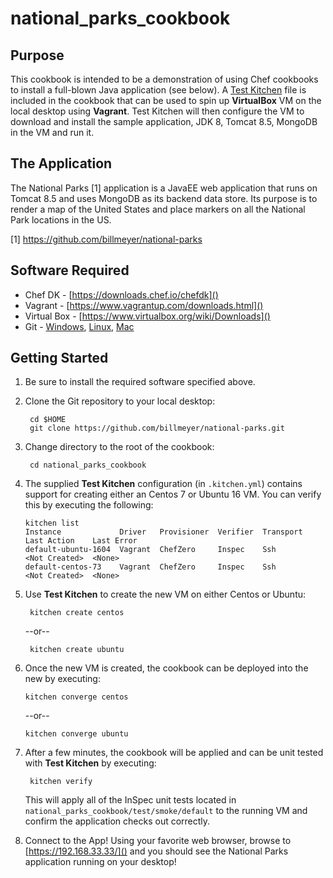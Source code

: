 # national_parks_cookbook

## Purpose
This cookbook is intended to be a demonstration of using Chef cookbooks to install a full-blown Java application (see below). A [Test Kitchen](http://kitchen.ci/) file is included in the cookbook that can be used to spin up __VirtualBox__ VM on the local desktop using __Vagrant__.  Test Kitchen will then configure the VM to download and install the sample application, JDK 8, Tomcat 8.5, MongoDB in the VM and run it.

## The Application

The National Parks [1] application is a JavaEE web application that runs on Tomcat 8.5 and uses MongoDB as its backend data store.  Its purpose is to render a map of the United States and place markers on all the National Park locations in the US.

[1] https://github.com/billmeyer/national-parks

## Software Required

* Chef DK - [https://downloads.chef.io/chefdk]()
* Vagrant - [https://www.vagrantup.com/downloads.html]()
* Virtual Box - [https://www.virtualbox.org/wiki/Downloads]()
* Git - [Windows](https://git-scm.com/download/win), [Linux](https://git-scm.com/download/linux), [Mac](https://git-scm.com/download/mac)

## Getting Started

1. Be sure to install the required software specified above.

2. Clone the Git repository to your local desktop:

        cd $HOME
        git clone https://github.com/billmeyer/national-parks.git

3. Change directory to the root of the cookbook:

        cd national_parks_cookbook

4.  The supplied __Test Kitchen__ configuration (in `.kitchen.yml`) contains support for creating either an Centos 7 or Ubuntu 16 VM.  You can verify this by executing the following:

        kitchen list
        Instance             Driver   Provisioner  Verifier  Transport  Last Action    Last Error
        default-ubuntu-1604  Vagrant  ChefZero     Inspec    Ssh        <Not Created>  <None>
        default-centos-73    Vagrant  ChefZero     Inspec    Ssh        <Not Created>  <None>        

5. Use __Test Kitchen__ to create the new VM on either Centos or Ubuntu:

        kitchen create centos

    --or--

        kitchen create ubuntu

6.  Once the new VM is created, the cookbook can be deployed into the new by executing:

        kitchen converge centos

    --or--

        kitchen converge ubuntu

7. After a few minutes, the cookbook will be applied and can be unit tested with __Test Kitchen__ by executing:

        kitchen verify

    This will apply all of the InSpec unit tests located in `national_parks_cookbook/test/smoke/default` to the running VM and confirm the application checks out correctly.

8. Connect to the App!  Using your favorite web browser, browse to [https://192.168.33.33/]() and you should see the National Parks application running on your desktop!